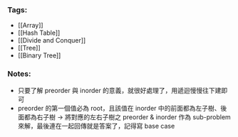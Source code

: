 ### Tags:
- [[Array]]
- [[Hash Table]]
- [[Divide and Conquer]]
- [[Tree]]
- [[Binary Tree]]
### Notes:
- 只要了解 preorder 與 inorder 的意義，就很好處理了，用遞迴慢慢往下建即可
- preorder 的第一個值必為 root，且該值在 inorder 中的前面都為左子樹、後面都為右子樹 -> 將對應的左右子樹之 preorder & inorder 作為 sub-problem 來解，最後連在一起回傳就是答案了，記得寫 base case
